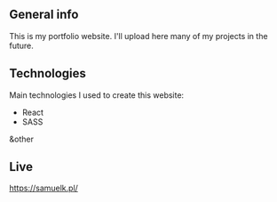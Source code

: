## General info
This is my portfolio website. I'll upload here many of my projects in the future.
	
## Technologies
Main technologies I used to create this website:
* React
* SASS

&other
	
## Live
https://samuelk.pl/